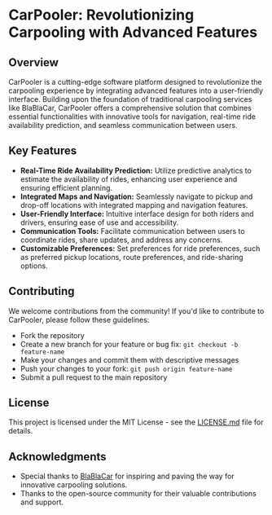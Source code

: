 # CarPooler: Revolutionizing Carpooling with Advanced Features

## Overview
CarPooler is a cutting-edge software platform designed to revolutionize the carpooling experience by integrating advanced features into a user-friendly interface. Building upon the foundation of traditional carpooling services like BlaBlaCar, CarPooler offers a comprehensive solution that combines essential functionalities with innovative tools for navigation, real-time ride availability prediction, and seamless communication between users.

## Key Features
- **Real-Time Ride Availability Prediction:** Utilize predictive analytics to estimate the availability of rides, enhancing user experience and ensuring efficient planning.
- **Integrated Maps and Navigation:** Seamlessly navigate to pickup and drop-off locations with integrated mapping and navigation features.
- **User-Friendly Interface:** Intuitive interface design for both riders and drivers, ensuring ease of use and accessibility.
- **Communication Tools:** Facilitate communication between users to coordinate rides, share updates, and address any concerns.
- **Customizable Preferences:** Set preferences for ride preferences, such as preferred pickup locations, route preferences, and ride-sharing options.



## Contributing
We welcome contributions from the community! If you'd like to contribute to CarPooler, please follow these guidelines:
- Fork the repository
- Create a new branch for your feature or bug fix: `git checkout -b feature-name`
- Make your changes and commit them with descriptive messages
- Push your changes to your fork: `git push origin feature-name`
- Submit a pull request to the main repository

## License
This project is licensed under the MIT License - see the [LICENSE.md](LICENSE.md) file for details.

## Acknowledgments
- Special thanks to [BlaBlaCar](https://www.blablacar.com/) for inspiring and paving the way for innovative carpooling solutions.
- Thanks to the open-source community for their valuable contributions and support.
